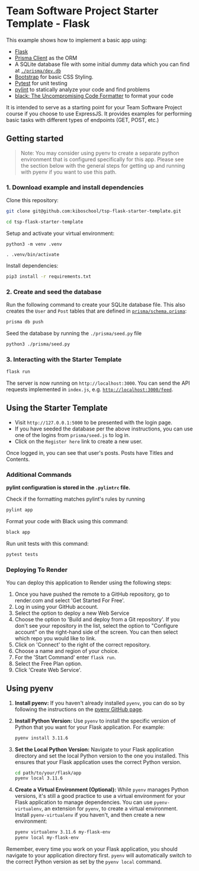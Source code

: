 # Team Software Project Starter Template - Flask

This example shows how to implement a basic app using:

- [Flask](https://flask.palletsprojects.com/en/3.0.x/) 
- [Prisma Client](https://prisma-client-py.readthedocs.io/en/stable/) as the ORM
- A SQLite database file with some initial dummy data which you can find at [`./prisma/dev.db`](./prisma/dev.db)
- [Bootstrap](https://getbootstrap.com/) for basic CSS Styling.
- [Pytest](https://docs.pytest.org/en/7.4.x/) for unit testing
- [pylint](https://pypi.org/project/pylint/) to statically analyze your code and find problems
- [black: The Uncompromising Code Formatter](https://pypi.org/project/black/) to format your code

It is intended to serve as a starting point for your Team Software Project course if you choose to use ExpressJS. It
provides examples for performing basic tasks with different types of endpoints (GET, POST, etc.)

## Getting started

> Note: You may consider using pyenv to create a separate python environment that is configured specifically for this
> app.  Please see the section below with the general steps for getting up and running with pyenv if you want to use
> this path.

### 1. Download example and install dependencies

Clone this repository:

```bash
git clone git@github.com:kiboschool/tsp-flask-starter-template.git

cd tsp-flask-starter-template

```

Setup and activate your virtual environment:

`python3 -m venv .venv`

`. .venv/bin/activate`

Install dependencies:

```bash
pip3 install -r requirements.txt
```

### 2. Create and seed the database

Run the following command to create your SQLite database file. This also creates the `User` and `Post` tables that are
defined in [`prisma/schema.prisma`](./prisma/schema.prisma):

```bash
prisma db push
```

Seed the database by running the `./prisma/seed.py` file

```bash
python3 ./prisma/seed.py
```

### 3. Interacting with the Starter Template

```bash
flask run
```

The server is now running on `http://localhost:3000`. You can send the API requests implemented in `index.js`, e.g.
[`http://localhost:3000/feed`](http://localhost:3000/feed).

## Using the Starter Template

- Visit `http://127.0.0.1:5000` to be presented with the login page.
- If you have seeded the database per the above instructions, you can use one of the logins from `prisma/seed.js` to log
  in.
- Click on the `Register here` link to create a new user.

Once logged in, you can see that user's posts. Posts have Titles and Contents.

### Additional Commands

**pylint configuration is stored in the `.pylintrc` file.**

Check if the formatting matches pylint's rules by running

``` bash
pylint app
```

Format your code with Black using this command:

``` bash
black app
```

Run unit tests with this command:

```bash
pytest tests
```

### Deploying To Render

You can deploy this application to Render using the following steps:

1. Once you have pushed the remote to a GitHub repository, go to render.com and select 'Get Started For Free'.
2. Log in using your GitHub account.
3. Select the option to deploy a new Web Service
4. Choose the option to 'Build and deploy from a Git repository'.  If you don't see your repository in the list, select
   the option to "Configure account" on the right-hand side of the screen.  You can then select which repo you would
   like to link.
5. Click on 'Connect' to the right of the correct repository.
6. Choose a name and region of your choice.  
7. For the 'Start Command' enter `flask run`.
8. Select the Free Plan option.
9. Click 'Create Web Service'.

## Using pyenv

1. **Install pyenv:** If you haven't already installed `pyenv`, you can do so by following the instructions on the [pyenv GitHub page](https://github.com/pyenv/pyenv#installation). 
   
2. **Install Python Version:** Use `pyenv` to install the specific version of Python that you want for your Flask application. For example:
   ```bash
   pyenv install 3.11.6
   ```

3. **Set the Local Python Version:** Navigate to your Flask application directory and set the local Python version to the one you installed. This ensures that your Flask application uses the correct Python version.
   ```bash
   cd path/to/your/flask/app
   pyenv local 3.11.6
   ```

4. **Create a Virtual Environment (Optional):** While `pyenv` manages Python versions, it's still a good practice to use a virtual environment for your Flask application to manage dependencies. You can use `pyenv-virtualenv`, an extension for `pyenv`, to create a virtual environment. Install `pyenv-virtualenv` if you haven't, and then create a new environment:
   ```bash
   pyenv virtualenv 3.11.6 my-flask-env
   pyenv local my-flask-env
   ```

Remember, every time you work on your Flask application, you should navigate to your application directory first. `pyenv` will automatically switch to the correct Python version as set by the `pyenv local` command.

